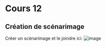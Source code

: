 # Cours 12
## Création de scénarimage
Créer un scénarimage et le joindre ici: 
![image](https://user-images.githubusercontent.com/89648285/145735214-fdef9d2b-1f94-42a6-89ca-9f81d691d013.png)

